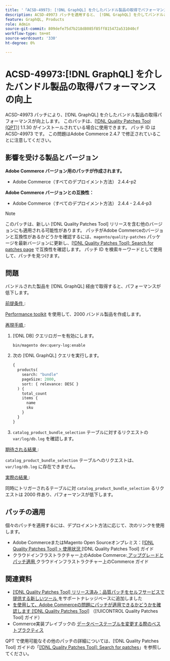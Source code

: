 ```yaml
---
title: '「ACSD-49973: [!DNL GraphQL] を介したバンドル製品の取得でパフォーマンスが向上」'
description: ACSD-49973 パッチを適用すると、 [!DNL GraphQL] を介してバンドルされた製品を取得する際にパフォーマンスが低下するAdobe Commerceの問題を修正できます。
feature: GraphQL, Products
role: Admin
source-git-commit: 809defe75d7b218d8085f85ff815472a531040cf
workflow-type: tm+mt
source-wordcount: '330'
ht-degree: 0%

---
```


# ACSD-49973:[!DNL GraphQL] を介したバンドル製品の取得パフォーマンスの向上

ACSD-49973 パッチにより、[!DNL GraphQL] を介したバンドル製品の取得パフォーマンスが向上します。 このパッチは、[[!DNL Quality Patches Tool (QPT)]](https://experienceleague.adobe.com/en/docs/commerce-knowledge-base/kb/announcements/commerce-announcements/magento-quality-patches-released-new-tool-to-self-serve-quality-patches) 1.1.30 がインストールされている場合に使用できます。 パッチ ID は ACSD-49973 です。 この問題はAdobe Commerce 2.4.7 で修正されていることに注意してください。

## 影響を受ける製品とバージョン

**Adobe Commerce バージョン用のパッチが作成されます。**

* Adobe Commerce（すべてのデプロイメント方法） 2.4.4-p2

**Adobe Commerce バージョンとの互換性：**

* Adobe Commerce（すべてのデプロイメント方法） 2.4.4 - 2.4.4-p3

>[!NOTE]
>
>このパッチは、新しい [!DNL Quality Patches Tool] リリースを含む他のバージョンにも適用される可能性があります。 パッチがAdobe Commerceのバージョンと互換性があるかどうかを確認するには、`magento/quality-patches` パッケージを最新バージョンに更新し、[[!DNL Quality Patches Tool]: Search for patches page](https://experienceleague.adobe.com/tools/commerce-quality-patches/index.html) で互換性を確認します。 パッチ ID を検索キーワードとして使用して、パッチを見つけます。

## 問題

バンドルされた製品を [!DNL GraphQL] 経由で取得すると、パフォーマンスが低下します。

<u> 前提条件 </u>:

[Performance toolkit](https://experienceleague.adobe.com/docs/commerce-operations/configuration-guide/cli/generate-data.html) を使用して、2000 バンドル製品を作成します。

<u> 再現手順 </u>:

1. [!DNL DB] クエリロガーを有効にします。

   ```
   bin/magento dev:query-log:enable
   ```

1. 次の [!DNL GraphQL] クエリを実行します。

   ```GraphQL
   {
     products(
       search: "bundle"
       pageSize: 2000,
       sort: { relevance: DESC }
     ) {
       total_count
       items {
         name
         sku
       }
     }
   }
   ```

1. `catalog_product_bundle_selection` テーブルに対するリクエストの `var/log/db.log` を確認します。

<u> 期待される結果 </u>:

`catalog_product_bundle_selection` テーブルへのリクエストは、`var/log/db.log` に存在できません。

<u> 実際の結果 </u>:

同時にトリガーされるテーブルに対 `catalog_product_bundle_selection` るリクエストは 2000 件あり、パフォーマンスが低下します。

## パッチの適用

個々のパッチを適用するには、デプロイメント方法に応じて、次のリンクを使用します。

* Adobe CommerceまたはMagento Open Sourceオンプレミス：[[!DNL Quality Patches Tool] > 使用状況 ](/help/tools/quality-patches-tool/usage.md) [!DNL Quality Patches Tool] ガイド
* クラウドインフラストラクチャー上のAdobe Commerce:[ アップグレードとパッチ適用 ](https://experienceleague.adobe.com/docs/commerce-cloud-service/user-guide/develop/upgrade/apply-patches.html) クラウドインフラストラクチャー上のCommerce ガイド

## 関連資料

* [[!DNL Quality Patches Tool]  リリース済み：品質パッチをセルフサービスで提供する新しいツール ](https://experienceleague.adobe.com/en/docs/commerce-knowledge-base/kb/announcements/commerce-announcements/magento-quality-patches-released-new-tool-to-self-serve-quality-patches) をサポートナレッジベースに追加しました
* [ を使用して、Adobe Commerceの問題にパッチが適用できるかどうかを確認します  [!DNL Quality Patches Tool]](/help/tools/quality-patches-tool/patches-available-in-qpt/check-patch-for-magento-issue-with-magento-quality-patches.md) （[!UICONTROL Quality Patches Tool] ガイド）
* Commerce実装プレイブックの [ データベーステーブルを変更する際のベストプラクティス ](https://experienceleague.adobe.com/en/docs/commerce-operations/implementation-playbook/best-practices/development/modifying-core-and-third-party-tables#why-adobe-recommends-avoiding-modifications)

QPT で使用可能なその他のパッチの詳細については、[!DNL Quality Patches Tool] ガイドの「[[!DNL Quality Patches Tool]: Search for patches](https://experienceleague.adobe.com/tools/commerce-quality-patches/index.html)」を参照してください。
